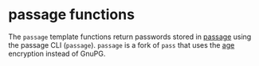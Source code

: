 # passage functions

The `passage` template functions return passwords stored in
[passage](https://github.com/FiloSottile/passage) using the passage CLI
(`passage`). `passage` is a fork of `pass` that uses the
[age](https://age-encryption.org) encryption instead of GnuPG.
